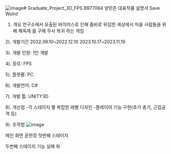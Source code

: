 ![image](https://github.com/juneisjune/Graduate_Project_3D_FPS/assets/96441874/06b2ad33-03bc-470c-b36b-7d50945c68e6)# Graduate_Project_3D_FPS
B977084 양민준 대표작품 설명서
Save Wolrd
1) 개요 
      연구소에서 유출된 바이러스로 인해 좀비로
      뒤덥힌 세상에서 마을 사람들을 위해 해독제
      를 구해 무사 복귀 하는 게임
   
2). 개발기간 
    2022.09.10~2022.12.10
    2023.10.17~2023.11.19
    
3). 개발 인원: 1인 개발

4). 장르: FPS

5). 플랫폼: PC

6). 개발언어: C#

7). 개발 툴: UNITY3D

8). 개선점 
    -각 스테이지 별 복잡한 레벨 디자인 
       -플레이어 기능 구현(추가 총기, 근접공격 등)

9). 조작법
![image](https://github.com/juneisjune/Graduate_Project_3D_FPS/assets/96441874/e189b8c9-ead0-41fb-8bd0-0c6ca12b7ff8)

메인 화면
훈련장
첫번째 스테이지
 
두번째 스테이지
기능 실패 화
